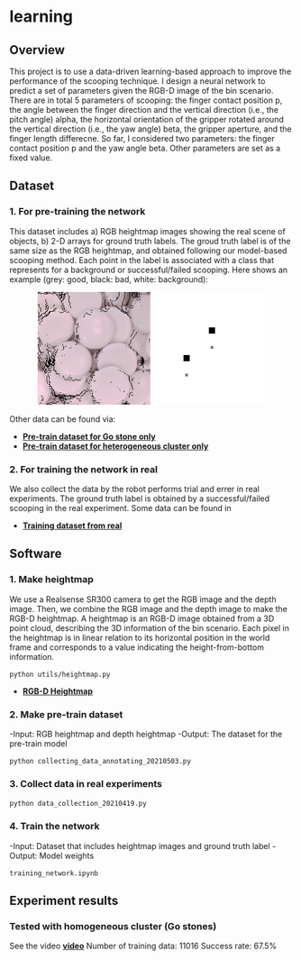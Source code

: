 # learning

## Overview
This project is to use a data-driven learning-based approach to improve the performance of the scooping technique. I design a neural network to predict a set of parameters given the RGB-D image of the bin scenario. There are in total 5 parameters of scooping: the finger contact position p, the angle between the finger direction and the vertical direction (i.e., the pitch angle) alpha, the horizontal orientation of the gripper rotated around the vertical direction (i.e., the yaw angle) beta, the gripper aperture, and the finger length differecne. So far, I considered two parameters: the finger contact position p and the yaw angle beta. Other parameters are set as a fixed value.

## Dataset
### 1. For pre-training the network
This dataset includes a) RGB heightmap images showing the real scene of objects, b) 2-D arrays for ground truth labels. The groud truth label is of the same size as the RGB heightmap, and obtained following our model-based scooping method. Each point in the label is associated with a class that represents for a background or successful/failed scooping. Here shows an example (grey: good, black: bad, white: background):
<p align = "center">
<img src="IMG/rgb_image_small0.png" width="200" > 
<img src="IMG/annotated_image_small0.png" width="200" > 
</p>

Other data can be found via:
- [**Pre-train dataset for Go stone only**](https://drive.google.com/file/d/1qnOIFxh_5_OnTRBZUbzfDs9sMq53qkvo/view?usp=sharing)
- [**Pre-train dataset for heterogeneous cluster only**](https://drive.google.com/file/d/1V98Tcm_37JKAvwliSrOsffvuhfS2NssE/view?usp=sharing)

### 2. For training the network in real
We also collect the data by the robot performs trial and errer in real experiments. The ground truth label is obtained by a successful/failed scooping in the real experiment.
Some data can be found in
- [**Training dataset from real**](https://drive.google.com/file/d/1Nmoh4N131Zmme9zlvJsgGLI3hMlcUiGU/view?usp=sharing)

## Software
### 1. Make heightmap
We use a Realsense SR300 camera to get the RGB image and the depth image. Then, we combine the RGB image and the depth image to make the RGB-D heightmap. A heightmap is an RGB-D image obtained from a 3D point cloud, describing the 3D information of the bin scenario. Each pixel in the heightmap is in linear relation to its horizontal position in the world frame and corresponds to a value indicating the height-from-bottom information. 
```
python utils/heightmap.py
```
- [**RGB-D Heightmap**](https://drive.google.com/file/d/1e2mthzXt8YYgJAtQHj9AOsfDxgdWG1B9/view?usp=sharing)

### 2. Make pre-train dataset
-Input: RGB heightmap and depth heightmap
-Output: The dataset for the pre-train model
```
python collecting_data_annotating_20210503.py
```
### 3. Collect data in real experiments
```
python data_collection_20210419.py
```
### 4. Train the network
-Input: Dataset that includes heightmap images and ground truth label
-Output: Model weights
```
training_network.ipynb
```

## Experiment results
### Tested with homogeneous cluster (Go stones)
See the video [**video**](https://drive.google.com/file/d/1G2FsejujWb6jwdD0h7qPaAmYiRuIUOz8/view?usp=sharing)
Number of training data: 11016        Success rate: 67.5%
